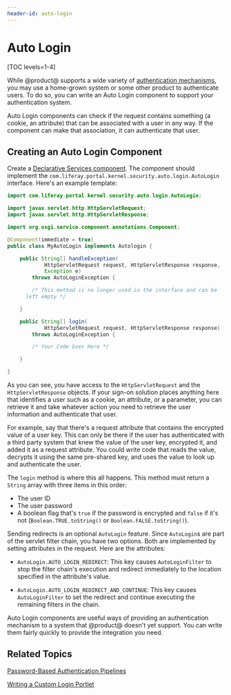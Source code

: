 ```yaml
---
header-id: auto-login
---
```


# Auto Login

[TOC levels=1-4]

While @product@ supports a wide variety of 
[authentication mechanisms](/docs/7-2/deploy/-/knowledge_base/d/securing-product), 
you may use a home-grown system or some other product to authenticate users. To 
do so, you can write an Auto Login component to support your authentication 
system. 

Auto Login components can check if the request contains something (a cookie, an
attribute) that can be associated with a user in any way. If the component can
make that association, it can authenticate that user. 

## Creating an Auto Login Component

Create a 
[Declarative Services component](/docs/7-2/reference/-/knowledge_base/r/creating-a-project). 
The component should implement the 
`com.liferay.portal.kernel.security.auto.login.AutoLogin` interface. Here's an 
example template: 

```java
import com.liferay.portal.kernel.security.auto.login.AutoLogin;

import javax.servlet.http.HttpServletRequest;
import javax.servlet.http.HttpServletResponse;

import org.osgi.service.component.annotations.Component;

@Component(immediate = true)
public class MyAutoLogin implements Autologin {

    public String[] handleException(
            HttpServletRequest request, HttpServletResponse response,
            Exception e)
        throws AutoLoginException {

        /* This method is no longer used in the interface and can be 
      left empty */

    }

    public String[] login(
            HttpServletRequest request, HttpServletResponse response)
        throws AutoLoginException {

        /* Your Code Goes Here */

    }

}
```

As you can see, you have access to the `HttpServletRequest` and the 
`HttpServletResponse` objects. If your sign-on solution places anything here 
that identifies a user such as a cookie, an attribute, or a parameter, you can
retrieve it and take whatever action you need to retrieve the user information 
and authenticate that user. 

For example, say that there's a request attribute that contains the encrypted 
value of a user key. This can only be there if the user has authenticated with
a third party system that knew the value of the user key, encrypted it, and
added it as a request attribute. You could write code that reads the value,
decrypts it using the same pre-shared key, and uses the value to look up and
authenticate the user. 

The `login` method is where this all happens. This method must return a `String` 
array with three items in this order: 

- The user ID
- The user password
- A boolean flag that's `true` if the password is encrypted and `false` if it's
  not (`Boolean.TRUE.toString()` or `Boolean.FALSE.toString()`). 

Sending redirects is an optional `AutoLogin` feature. Since `AutoLogin`s are 
part of the servlet filter chain, you have two options. Both are implemented by 
setting attributes in the request. Here are the attributes: 

- `AutoLogin.AUTO_LOGIN_REDIRECT`: This key causes `AutoLoginFilter` to stop the
  filter chain's execution and redirect immediately to the location specified
  in the attribute's value. 

- `AutoLogin.AUTO_LOGIN_REDIRECT_AND_CONTINUE`: This key causes
  `AutoLoginFilter` to set the redirect and continue executing the remaining
  filters in the chain. 

Auto Login components are useful ways of providing an authentication mechanism 
to a system that @product@ doesn't yet support. You can write them fairly 
quickly to provide the integration you need. 

## Related Topics

[Password-Based Authentication Pipelines](/docs/7-2/frameworks/-/knowledge_base/f/password-based-authentication-pipelines)

[Writing a Custom Login Portlet](/docs/7-2/frameworks/-/knowledge_base/f/writing-a-custom-login-portlet)

